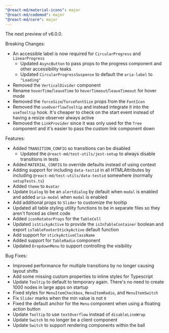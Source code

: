 ```yaml
---
"@react-md/material-icons": major
"@react-md/codemod": major
"@react-md/core": major
---
```


The next preview of v6.0.0.

Breaking Changes:

- An accessible label is now required for `CircularProgress` and `LinearProgress`
  - Updated `AsyncButton` to pass props to the progress component and other
    accessibility teaks
  - Updated `CircularProgressSuspense` to default the `aria-label` to `"Loading"`
- Removed the `VerticalDivider` component
- Rename `hoverTime`/`leaveTime` to `hoverTimeout`/`leaveTimeout` for hover mode
- Removed the `forceSize`/`forceFontSize` props from the `FontIcon`
- Removed the `useOverflowTooltip` and instead integrate it into the
  `useTooltip` hook. It's cheaper to check on the start event instead of having
  a resize observer always active
- Removed the `LinkProvider` since it was only used for the `Tree` component and
  it's easier to pass the custom link component down

Features:

- Added `TRANSITION_CONFIG` so transitions can be disabled
  - Updated the `@react-md/test-utils/jest-setup` to always disable transitions
    in tests
- Added `MATERIAL_CONFIG` to override defaults instead of using context
- Adding support for including `data-testid` in all HTMLAttributes by including
  `@react-md/test-utils/data-testid` somewhere (normally `setupTests.ts`)
- Added `theme` to `Avatar`
- Update `Dialog` to be an `alertdialog` by default when `modal` is enabled and
  added `aria-modal` when `modal` is enabled
- Add additional props to `Slider` to customize the tooltip
- Updated all table styling utility functions to be in separate files so they
  aren't forced as client code
- Added `iconRotatorProps` for the `TableCell`
- Updated `isStickyActive` to provide the `isInTableContainer` boolean and
  export `isTableFooterStickyActive` default function
- Add support for `stickyActiveClassName`
- Added support for `TableRadio` component
- Updated `DropdownMenu` to support controlling the visibility

Bug Fixes:

- Improved performance for multiple transitions by no longer causing layout
  shifts
- Add some missing custom properties to inline styles for Typescript
- Update `Tooltip` to default to temporary again. There's no need to create 1000
  nodes in large apps on startup
- Fixed styles for `MenuItemCheckbox`, `MenuItemRadio`, and `MenuItemSwitch`
- Fix `Slider` marks when the min value is not `0`
- Fixed the default anchor for the `Menu` component when using a floating action
  button
- Update `Tooltip` to use `textOverflow` instead of `disableLineWrap`
- Update `Switch` to no longer be a client component
- Update `Switch` to support rendering components within the ball
